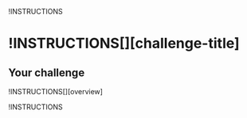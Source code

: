 !INSTRUCTIONS[](https://raw.githubusercontent.com/LODSContent/Challenge-V2-Framework/master/Templates/LevelSpecific/Logos/@lab.Variable(difficulty).md)

# !INSTRUCTIONS[][challenge-title]

## Your challenge

!INSTRUCTIONS[][overview]

!INSTRUCTIONS[](https://raw.githubusercontent.com/LODSContent/Challenge-V2-Framework/master/Templates/LabHelp.md)
